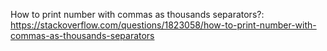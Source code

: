 How to print number with commas as thousands separators?: 
https://stackoverflow.com/questions/1823058/how-to-print-number-with-commas-as-thousands-separators